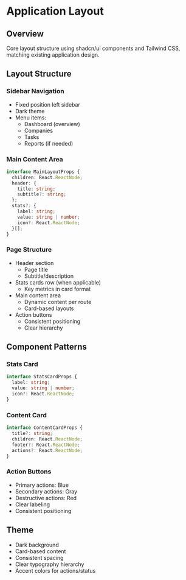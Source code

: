 # Application Layout

## Overview
Core layout structure using shadcn/ui components and Tailwind CSS, matching existing application design.

## Layout Structure

### Sidebar Navigation
- Fixed position left sidebar
- Dark theme
- Menu items:
  - Dashboard (overview)
  - Companies
  - Tasks
  - Reports (if needed)

### Main Content Area
```typescript
interface MainLayoutProps {
  children: React.ReactNode;
  header: {
    title: string;
    subtitle?: string;
  };
  stats?: {
    label: string;
    value: string | number;
    icon?: React.ReactNode;
  }[];
}
```

### Page Structure
- Header section
  - Page title
  - Subtitle/description
- Stats cards row (when applicable)
  - Key metrics in card format
- Main content area
  - Dynamic content per route
  - Card-based layouts
- Action buttons
  - Consistent positioning
  - Clear hierarchy

## Component Patterns

### Stats Card
```typescript
interface StatsCardProps {
  label: string;
  value: string | number;
  icon?: React.ReactNode;
}
```

### Content Card
```typescript
interface ContentCardProps {
  title?: string;
  children: React.ReactNode;
  footer?: React.ReactNode;
  actions?: React.ReactNode;
}
```

### Action Buttons
- Primary actions: Blue
- Secondary actions: Gray
- Destructive actions: Red
- Clear labeling
- Consistent positioning

## Theme
- Dark background
- Card-based content
- Consistent spacing
- Clear typography hierarchy
- Accent colors for actions/status 